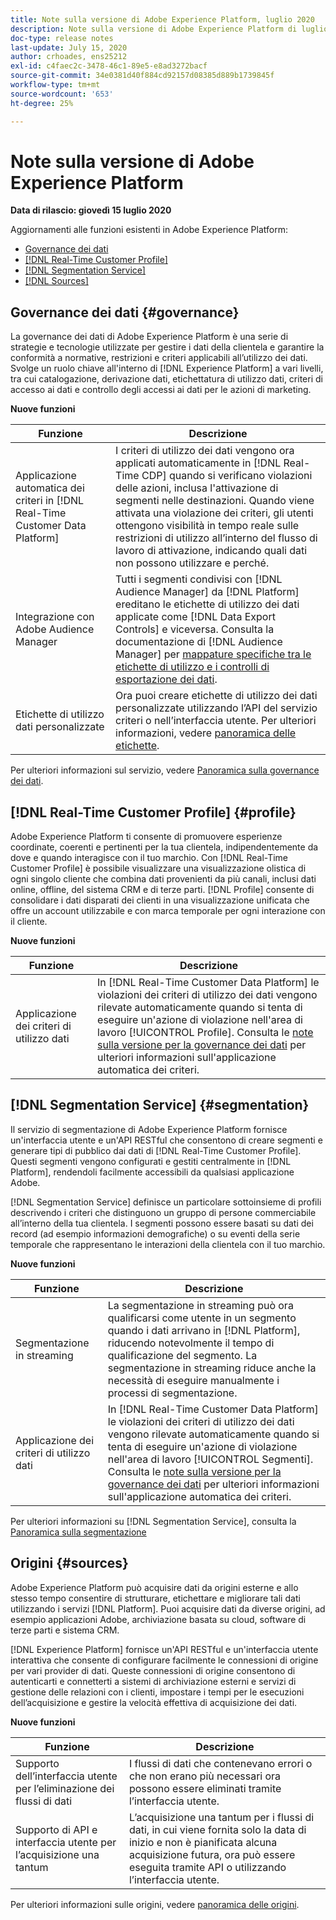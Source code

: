 ```yaml
---
title: Note sulla versione di Adobe Experience Platform, luglio 2020
description: Note sulla versione di Adobe Experience Platform di luglio 2020.
doc-type: release notes
last-update: July 15, 2020
author: crhoades, ens25212
exl-id: c4faec2c-3478-46c1-89e5-e8ad3272bacf
source-git-commit: 34e0381d40f884cd92157d08385d889b1739845f
workflow-type: tm+mt
source-wordcount: '653'
ht-degree: 25%

---
```


# Note sulla versione di Adobe Experience Platform

**Data di rilascio: giovedì 15 luglio 2020**

Aggiornamenti alle funzioni esistenti in Adobe Experience Platform:

- [Governance dei dati](#governance)
- [[!DNL Real-Time Customer Profile]](#profile)
- [[!DNL Segmentation Service]](#segmentation)
- [[!DNL Sources]](#sources)

## Governance dei dati {#governance}

La governance dei dati di Adobe Experience Platform è una serie di strategie e tecnologie utilizzate per gestire i dati della clientela e garantire la conformità a normative, restrizioni e criteri applicabili all’utilizzo dei dati. Svolge un ruolo chiave all&#39;interno di [!DNL Experience Platform] a vari livelli, tra cui catalogazione, derivazione dati, etichettatura di utilizzo dati, criteri di accesso ai dati e controllo degli accessi ai dati per le azioni di marketing.

**Nuove funzioni**

| Funzione | Descrizione |
| -----------| ---------- |
| Applicazione automatica dei criteri in [!DNL Real-Time Customer Data Platform] | I criteri di utilizzo dei dati vengono ora applicati automaticamente in [!DNL Real-Time CDP] quando si verificano violazioni delle azioni, inclusa l&#39;attivazione di segmenti nelle destinazioni. Quando viene attivata una violazione dei criteri, gli utenti ottengono visibilità in tempo reale sulle restrizioni di utilizzo all’interno del flusso di lavoro di attivazione, indicando quali dati non possono utilizzare e perché. |
| Integrazione con Adobe Audience Manager | Tutti i segmenti condivisi con [!DNL Audience Manager] da [!DNL Platform] ereditano le etichette di utilizzo dei dati applicate come [!DNL Data Export Controls] e viceversa. Consulta la documentazione di [!DNL Audience Manager] per [mappature specifiche tra le etichette di utilizzo e i controlli di esportazione dei dati](https://experienceleague.adobe.com/docs/audience-manager/user-guide/implementation-integration-guides/integration-experience-platform/aam-aep-audience-sharing.html). |
| Etichette di utilizzo dati personalizzate | Ora puoi creare etichette di utilizzo dei dati personalizzate utilizzando l’API del servizio criteri o nell’interfaccia utente. Per ulteriori informazioni, vedere [panoramica delle etichette](../../data-governance/labels/overview.md). |

Per ulteriori informazioni sul servizio, vedere [Panoramica sulla governance dei dati](../../data-governance/home.md).

## [!DNL Real-Time Customer Profile] {#profile}

Adobe Experience Platform ti consente di promuovere esperienze coordinate, coerenti e pertinenti per la tua clientela, indipendentemente da dove e quando interagisce con il tuo marchio. Con [!DNL Real-Time Customer Profile] è possibile visualizzare una visualizzazione olistica di ogni singolo cliente che combina dati provenienti da più canali, inclusi dati online, offline, del sistema CRM e di terze parti. [!DNL Profile] consente di consolidare i dati disparati dei clienti in una visualizzazione unificata che offre un account utilizzabile e con marca temporale per ogni interazione con il cliente.

**Nuove funzioni**

| Funzione | Descrizione |
| ------- | ----------- |
| Applicazione dei criteri di utilizzo dati | In [!DNL Real-Time Customer Data Platform] le violazioni dei criteri di utilizzo dei dati vengono rilevate automaticamente quando si tenta di eseguire un&#39;azione di violazione nell&#39;area di lavoro [!UICONTROL Profile]. Consulta le [note sulla versione per la governance dei dati](#governance) per ulteriori informazioni sull&#39;applicazione automatica dei criteri. |

## [!DNL Segmentation Service] {#segmentation}

Il servizio di segmentazione di Adobe Experience Platform fornisce un&#39;interfaccia utente e un&#39;API RESTful che consentono di creare segmenti e generare tipi di pubblico dai dati di [!DNL Real-Time Customer Profile]. Questi segmenti vengono configurati e gestiti centralmente in [!DNL Platform], rendendoli facilmente accessibili da qualsiasi applicazione Adobe.

[!DNL Segmentation Service] definisce un particolare sottoinsieme di profili descrivendo i criteri che distinguono un gruppo di persone commerciabile all’interno della tua clientela. I segmenti possono essere basati su dati dei record (ad esempio informazioni demografiche) o su eventi della serie temporale che rappresentano le interazioni della clientela con il tuo marchio.

**Nuove funzioni**

| Funzione | Descrizione |
| ------- | ----------- |
| Segmentazione in streaming | La segmentazione in streaming può ora qualificarsi come utente in un segmento quando i dati arrivano in [!DNL Platform], riducendo notevolmente il tempo di qualificazione del segmento. La segmentazione in streaming riduce anche la necessità di eseguire manualmente i processi di segmentazione. |
| Applicazione dei criteri di utilizzo dati | In [!DNL Real-Time Customer Data Platform] le violazioni dei criteri di utilizzo dei dati vengono rilevate automaticamente quando si tenta di eseguire un&#39;azione di violazione nell&#39;area di lavoro [!UICONTROL Segmenti]. Consulta le [note sulla versione per la governance dei dati](#governance) per ulteriori informazioni sull&#39;applicazione automatica dei criteri. |

Per ulteriori informazioni su [!DNL Segmentation Service], consulta la [Panoramica sulla segmentazione](../../segmentation/home.md)

## Origini {#sources}

Adobe Experience Platform può acquisire dati da origini esterne e allo stesso tempo consentire di strutturare, etichettare e migliorare tali dati utilizzando i servizi [!DNL Platform]. Puoi acquisire dati da diverse origini, ad esempio applicazioni Adobe, archiviazione basata su cloud, software di terze parti e sistema CRM.

[!DNL Experience Platform] fornisce un&#39;API RESTful e un&#39;interfaccia utente interattiva che consente di configurare facilmente le connessioni di origine per vari provider di dati. Queste connessioni di origine consentono di autenticarti e connetterti a sistemi di archiviazione esterni e servizi di gestione delle relazioni con i clienti, impostare i tempi per le esecuzioni dell’acquisizione e gestire la velocità effettiva di acquisizione dei dati.

**Nuove funzioni**

| Funzione | Descrizione |
| ------- | ----------- |
| Supporto dell’interfaccia utente per l’eliminazione dei flussi di dati | I flussi di dati che contenevano errori o che non erano più necessari ora possono essere eliminati tramite l’interfaccia utente. |
| Supporto di API e interfaccia utente per l’acquisizione una tantum | L’acquisizione una tantum per i flussi di dati, in cui viene fornita solo la data di inizio e non è pianificata alcuna acquisizione futura, ora può essere eseguita tramite API o utilizzando l’interfaccia utente. |

Per ulteriori informazioni sulle origini, vedere [panoramica delle origini](../../sources/home.md).
